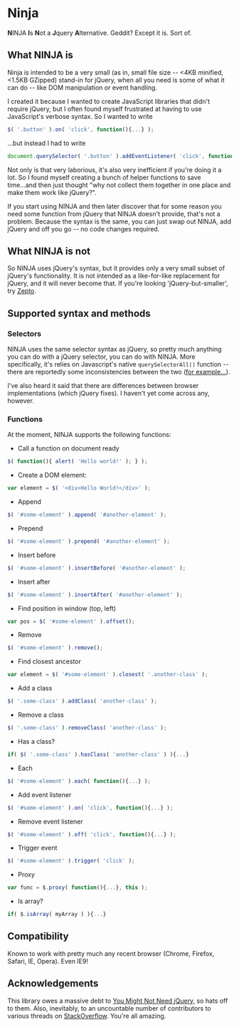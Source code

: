 # Ninja

**N**INJA **I**s **N**ot a **J**query **A**lternative. Geddit? Except it is. Sort of.

## What NINJA is

Ninja is intended to be a very small (as in, small file size -- <4KB minified, <1.5KB GZipped) stand-in for jQuery, when all you need is some of what it can do -- like DOM manipulation or event handling.

I created it because I wanted to create JavaScript libraries that didn't require jQuery, but I often found myself frustrated at having to use JavaScript's verbose syntax. So I wanted to write

```javascript
$( '.button' ).on( 'click', function(){...} );
```

...but instead I had to write

```javascript
document.querySelector( '.button' ).addEventListener( 'click', function(){...} );
```

Not only is that very laborious, it's also very inefficient if you're doing it a lot. So I found myself creating a bunch of helper functions to save time...and then just thought "why not collect them together in one place and make them work like jQuery?".

If you start using NINJA and then later discover that for some reason you need some function from jQuery that NINJA doesn't provide, that's not a problem. Because the syntax is the same, you can just swap out NINJA, add jQuery and off you go -- no code changes required.

## What NINJA is **not**

So NINJA uses jQuery's syntax, but it provides only a very small subset of jQuery's functionality. It is not intended as a like-for-like replacement for jQuery, and it will never become that. If you're looking 'jQuery-but-smaller', try [Zepto](https://github.com/madrobby/zepto).

## Supported syntax and methods

### Selectors

NINJA uses the same selector syntax as jQuery, so pretty much anything you can do with a jQuery selector, you can do with NINJA. More specifically, it's relies on Javascript's native ```querySelectorAll()``` function -- there are reportedly some inconsistencies between the two ([for example...](https://developer.rackspace.com/blog/using-querySelector-on-elements/)).

I've also heard it said that there are differences between browser implementations (which jQuery fixes). I haven't yet come across any, however.

### Functions

At the moment, NINJA supports the following functions:

- Call a function on document ready

```javascript
$( function(){ alert( 'Hello world!' ); } );
```

- Create a DOM element:

```javascript
var element = $( '<div>Hello World!</div>' );
```

- Append

```javascript
$( '#some-element' ).append( '#another-element' );
```
- Prepend

```javascript
$( '#some-element' ).prepend( '#another-element' );
```
- Insert before

```javascript
$( '#some-element' ).insertBefore( '#another-element' );
```
- Insert after

```javascript
$( '#some-element' ).insertAfter( '#another-element' );
```

- Find position in window (top, left)

```javascript
var pos = $( '#some-element' ).offset();
```

- Remove

```javascript
$( '#some-element' ).remove();
```

- Find closest ancestor

```javascript
var element = $( '#some-element' ).closest( '.another-class' );
```

- Add a class

```javascript
$( '.some-class' ).addClass( 'another-class' );
```

- Remove a class

```javascript
$( '.some-class' ).removeClass( 'another-class' );
```

- Has a class?

```javascript
if( $( '.some-class' ).hasClass( 'another-class' ) ){...}
```

- Each

```javascript
$( '#some-element' ).each( function(){...} );
```

- Add event listener

```javascript
$( '#some-element' ).on( 'click', function(){...} );
```

- Remove event listener

```javascript
$( '#some-element' ).off( 'click', function(){...} );
```

- Trigger event

```javascript
$( '#some-element' ).trigger( 'click' );
```

- Proxy

```javascript
var func = $.proxy( function(){...}, this );
```

- Is array?

```javascript
if( $.isArray( myArray ) ){...}
```

## Compatibility

Known to work with pretty much any recent browser (Chrome, Firefox, Safari, IE, Opera). Even IE9!

## Acknowledgements

This library owes a massive debt to [You Might Not Need jQuery](http://youmightnotneedjquery.com/), so hats off to them. Also, inevitably, to an uncountable number of contributors to various threads on [StackOverflow](https://stackoverflow.com). You're all amazing.
